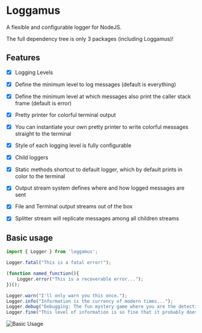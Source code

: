 # Loggamus
A flexible and configurable logger for NodeJS.

The full dependency tree is only 3 packages (including Loggamus)!

## Features
- [x] Logging Levels
- [x] Define the minimum level to log messages (default is everything)
- [x] Define the minimum level at which messages also print the caller stack frame (default is error)
- [x] Pretty printer for colorful terminal output
- [x] You can instantiate your own pretty printer to write colorful messages straight to the terminal
- [x] Style of each logging level is fully configurable
- [x] Child loggers
- [x] Static methods shortcut to default logger, which by default prints in color to the terminal
- [x] Output stream system defines where and how logged messages are sent
- [x] File and Terminal output streams out of the box
- [x] Splitter stream will replicate messages among all children streams


## Basic usage
```js
import { Logger } from 'loggamus';

Logger.fatal("This is a fatal error!");

(function named_function(){
	Logger.error("This is a recoverable error...");
})();

Logger.warn("I'll only warn you this once.");
Logger.info("Information is the currency of modern times...");
Logger.debug("Debugging: The fun mystery game where you are the detective, the victim, and the murderer!");
Logger.fine("This level of information is so fine that it probably doesn't matter.");
```
![Basic Usage](https://i.imgur.com/loR9Nox.png)

